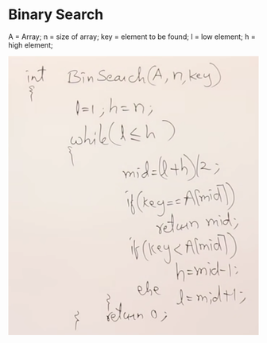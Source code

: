 # Binary Search

A = Array;
n = size of array;
key = element to be found;
l = low element;
h = high element;

![ Recurrence Relations Example](/Algorithms/assets/binarySearch2.png)